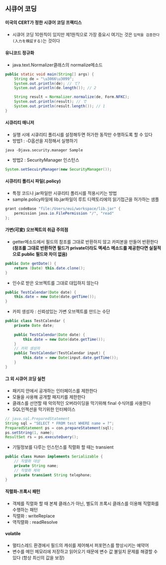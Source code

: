 ## 시큐어 코딩
#### 미국의 CERT가 정한 시큐어 코딩 프랙티스
- 시큐어 코딩 10원칙이 있지만 제1원칙으로 가장 중요시 여기는 것은 `입력을 검증한다(入力を検証する)`는 것이다
#### 유니코드 정규화
- java.text.Normalizer클래스의 normalize메소드
```java
public static void main(String[] args) {
    String de = "\u3066\u3099";
    System.out.println(de); // て?
    System.out.println(de.length()); // 2

    String result = Normalizer.normalize(de, Form.NFKC);
    System.out.println(result); // で
    System.out.println(result.length()); // 1
}
```
#### 시큐리티 매니저
- 실행 시에 시큐리티 폴리시를 설정해두면 허가한 동작만 수행하도록 할 수 있다
- 방법1 : -D옵션을 지정해서 실행하기
```shell
java -Djava.security.manager Sample
```
- 방법2 : SecurityManager 인스턴스
```java
System.setSecuiryManager(new SecurityManager());
```
#### 시큐리티 폴리시 파일(.policy)
- 특정 코드나 jar파일만 시큐리티 폴리시를 적용시키는 방법
- sample.policy파일에 lib.jar파일이 루트 디렉토리에의 읽기접근을 허가하는 샘플
```java
grant codeBase "file:/Users/eui/workspace/lib.jar" {
    permission java.io.FilePermission "/", "read"
};
```
#### 가변(可変) 오브젝트의 취급 주의점
- getter메소드에서 필드의 참조를 그대로 반환하지 않고 카피본을 만들어 반환한다 **(참조를 그대로 반환하면 필드가 private더라도 액세스 메소드를 제공한다면 실질적으로 public 필드와 차이 없음)**
```java
public Date getDate() {
    return (Date) this.date.clone();
}
```
- 인수로 받은 오브젝트를 그대로 대입하지 않는다
```java
public TestCalendar(Date date) {
    this.date = new Date(date.getTime());
}
```
- 카피 생성자 : 신뢰성있는 가변 오브젝트를 만드는 수단
```java
public class TestCalendar {
    private Date date;
    
    public TestCalendar(Date date) {
        this.date = new Date(date.getTime());
    }
    // 카피 생성자
    public TestCalendar(TestCalendar input) {
        this.date = new Date(input.date.getTime());
    }
}
```
#### 그 외 시큐어 코딩 실천
- 패키지 안에서 공개하는 인터페이스를 제한한다
- 모듈을 사용해 공개할 패지키를 제한한다
- 클래스를 선언할 때 악의적인 오버라이딩을 막기위해 final 수식어를 사용한다
- SQL인젝션을 막기위한 인터페이스
```java
// java.sql.PreparedStatement
String sql = "SELECT * FROM test WHERE name = ?";
PreparedStatement ps = con.prepareStatement(sql);
ps.setString(1, name);
ResultSet rs = ps.executeQuery();
```
- 기밀정보를 다루는 인스턴스를 직렬화 할 때는 transient
```java
public class Human implements Serializable {
    // 직렬화 대상
    private String name;
    // 직렬화 제외
    private transient String telephone;
}
```
#### 직렬화-프록시 패턴
- 객체를 직렬화 할 때 본체 클래스가 아닌, 별도의 프록시 클래스를 이용해 직렬화를 수행하는 패턴
- 직렬화 : writeReplace
- 역직렬화 : readResolve
#### volatile
- 멀티스레드 환경에서 필드의 캐쉬를 제어해서 퍼포먼스를 향상시키는 예약어
- 변수를 메인 메모리에 저장하고 읽어오기 때문에 변수 값 불일치 문제를 해결할 수 있다 (항상 최신의 값을 보장)